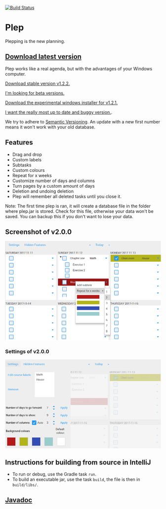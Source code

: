 [![Build Status](https://travis-ci.org/deltadak/plep.svg?branch=master)](https://travis-ci.org/deltadak/plep)
# Plep
Plepping is the new planning.
## [Download latest version](https://github.com/deltadak/plep/releases)

Plep works like a real agenda, but with the advantages of your Windows computer.

[Download stable version v1.2.2.](https://github.com/deltadak/plep/releases/download/v1.2.2/plep_v1.2.2.jar)

[I'm looking for beta versions.](https://github.com/deltadak/plep/releases)

[Download the experimental windows installer for v1.2.1.](https://github.com/deltadak/plep/releases/download/v1.2.1/setup_plep_v1.2.1.exe)

[I want the really most up to date and buggy version.](https://github.com/deltadak/plep/blob/master/out/artifacts/plep_jar/plep.jar?raw=true).

We try to adhere to [Semantic Versioning](http://semver.org/). An update with a new first number means it won't work with your old database.

## Features
+ Drag and drop
+ Custom labels
+ Subtasks
+ Custom colours
+ Repeat for x weeks
+ Customize number of days and columns
+ Turn pages by a custom amount of days
+ Deletion and undoing deletion
+ Plep will remember all deleted tasks until you close it.

Note: The first time plep is ran, it will create a database file in the folder where plep.jar is stored. Check for this file, otherwise your data won't be saved. You can backup this if you don't want to lose your data.

## Screenshot of v2.0.0
![screenshot](screenshots/v2.0.0-beta.5.PNG)
### Settings of v2.0.0
![screenshot-settings](screenshots/v2.0.0-beta.5.settings.PNG)

## Instructions for building from source in IntelliJ
* To run or debug, use the Gradle task `run`.
* To build an executable jar, use the task `build`, the file is then in `build/libs/`.

## [Javadoc](http://htmlpreview.github.io/?https://github.com/deltadak/plep/blob/master/Javadoc/index.html)